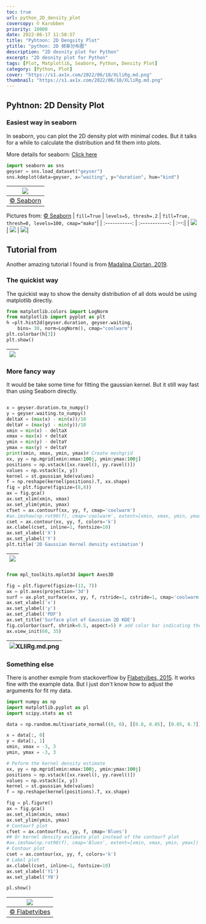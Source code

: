 ```yaml
---
toc: true
url: python_2D_density_plot
covercopy: © Karobben
priority: 10000
date: 2022-06-17 11:58:57
title: "Pyhtnon: 2D Dengsity Plot"
ytitle: "python: 2D 频率分布图"
description: "2D desnity plot for Python"
excerpt: "2D desnity plot for Python"
tags: [Plot, Matplotlib, Seaborn, Python, Density Plot]
category: [Python, Plot]
cover: "https://s1.ax1x.com/2022/06/18/XLliRg.md.png"
thumbnail: "https://s1.ax1x.com/2022/06/18/XLliRg.md.png"
---
```


## Pyhtnon: 2D Density Plot

### Easiest way in seaborn
In seaborn, you can plot the 2D density plot with minimal codes. But it talks for a while to calculate the distribution and fit them into plots.

More details for seaborn: [Click here](https://seaborn.pydata.org/generated/seaborn.kdeplot.html)

```python
import seaborn as sns
geyser = sns.load_dataset("geyser")
sns.kdeplot(data=geyser, x="waiting", y="duration", hue="kind")
```

|![](https://seaborn.pydata.org/_images/kdeplot_29_0.png)|
|:-:|
|[© Seaborn](https://seaborn.pydata.org/generated/seaborn.kdeplot.html)|

Pictures from: [© Seaborn](https://seaborn.pydata.org/generated/seaborn.kdeplot.html)
| `fill=True`     | `levels=5, thresh=.2`    | `fill=True, thresh=0, levels=100, cmap="mako"`|
| :-----------: | :------------: | :--:|
| ![](https://seaborn.pydata.org/_images/kdeplot_31_0.png)       | ![](https://seaborn.pydata.org/_images/kdeplot_33_0.png)      |  ![](https://seaborn.pydata.org/_images/kdeplot_35_0.png)|


## Tutorial from

Another amazing tutorial I found is from [Madalina Ciortan, 2019](https://towardsdatascience.com/simple-example-of-2d-density-plots-in-python-83b83b934f67).

### The quickist way

The quickist way to show the density distribution of all dots would be using matplotlib directly.

```python
from matplotlib.colors import LogNorm
from matplotlib import pyplot as plt
h =plt.hist2d(geyser.duration, geyser.waiting,
    bins= 30, norm=LogNorm(), cmap="coolwarm")
plt.colorbar(h[3])
plt.show()
```

|![](https://s1.ax1x.com/2022/06/18/XLQugH.png)|
|:-:|

### More fancy way

It would be take some time for fitting the gaussian kernel. But it still way fast than using Seaborn directly.


```python

x = geyser.duration.to_numpy()
y = geyser.waiting.to_numpy()
deltaX = (max(x) - min(x))/10
deltaY = (max(y) - min(y))/10
xmin = min(x) - deltaX
xmax = max(x) + deltaX
ymin = min(y) - deltaY
ymax = max(y) + deltaY
print(xmin, xmax, ymin, ymax)# Create meshgrid
xx, yy = np.mgrid[xmin:xmax:100j, ymin:ymax:100j]
positions = np.vstack([xx.ravel(), yy.ravel()])
values = np.vstack([x, y])
kernel = st.gaussian_kde(values)
f = np.reshape(kernel(positions).T, xx.shape)
fig = plt.figure(figsize=(8,8))
ax = fig.gca()
ax.set_xlim(xmin, xmax)
ax.set_ylim(ymin, ymax)
cfset = ax.contourf(xx, yy, f, cmap='coolwarm')
#ax.imshow(np.rot90(f), cmap='coolwarm', extent=[xmin, xmax, ymin, ymax])
cset = ax.contour(xx, yy, f, colors='k')
ax.clabel(cset, inline=1, fontsize=10)
ax.set_xlabel('X')
ax.set_ylabel('Y')
plt.title('2D Gaussian Kernel density estimation')
```

|![](https://s1.ax1x.com/2022/06/18/XLQU2Q.png)|
|:-:|


###

```python
from mpl_toolkits.mplot3d import Axes3D

fig = plt.figure(figsize=(13, 7))
ax = plt.axes(projection='3d')
surf = ax.plot_surface(xx, yy, f, rstride=1, cstride=1, cmap='coolwarm', edgecolor='none')
ax.set_xlabel('x')
ax.set_ylabel('y')
ax.set_zlabel('PDF')
ax.set_title('Surface plot of Gaussian 2D KDE')
fig.colorbar(surf, shrink=0.5, aspect=5) # add color bar indicating the PDF
ax.view_init(60, 35)
```

|![XLliRg.md.png](https://s1.ax1x.com/2022/06/18/XLliRg.md.png)|
|:-:|



### Something else
There is another exmple from stackoverflow by [Flabetvibes, 2015](https://stackoverflow.com/questions/30145957/plotting-2d-kernel-density-estimation-with-python). It works fine with the example data. But I just don't know how to adjust the arguments for fit my data.
```python
import numpy as np
import matplotlib.pyplot as pl
import scipy.stats as st

data = np.random.multivariate_normal((0, 0), [[0.8, 0.05], [0.05, 0.7]], 100)

x = data[:, 0]
y = data[:, 1]
xmin, xmax = -3, 3
ymin, ymax = -3, 3

# Peform the kernel density estimate
xx, yy = np.mgrid[xmin:xmax:100j, ymin:ymax:100j]
positions = np.vstack([xx.ravel(), yy.ravel()])
values = np.vstack([x, y])
kernel = st.gaussian_kde(values)
f = np.reshape(kernel(positions).T, xx.shape)

fig = pl.figure()
ax = fig.gca()
ax.set_xlim(xmin, xmax)
ax.set_ylim(ymin, ymax)
# Contourf plot
cfset = ax.contourf(xx, yy, f, cmap='Blues')
## Or kernel density estimate plot instead of the contourf plot
#ax.imshow(np.rot90(f), cmap='Blues', extent=[xmin, xmax, ymin, ymax])
# Contour plot
cset = ax.contour(xx, yy, f, colors='k')
# Label plot
ax.clabel(cset, inline=1, fontsize=10)
ax.set_xlabel('Y1')
ax.set_ylabel('Y0')

pl.show()
```

|![](https://i.stack.imgur.com/2Oyd0.jpg)|
|:-:|
|[© Flabetvibes](https://stackoverflow.com/questions/30145957/plotting-2d-kernel-density-estimation-with-python)|
